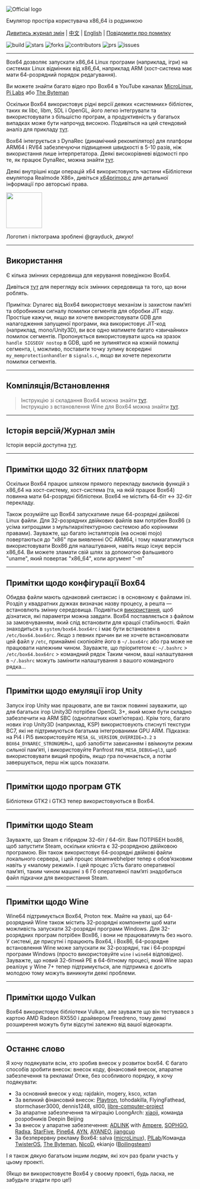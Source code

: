 ![Official logo](https://github.com/ptitSeb/box64/raw/refs/heads/main/docs/img/Box64Logo.png "Official Logo")

Емулятор простіра користувача x86_64 із родзинкою

[Дивитись журнал змін](https://github.com/ptitSeb/box64/blob/main/docs/CHANGELOG.md) | [中文](https://github.com/ptitSeb/box64/blob/main/README_CN.md) | [English](https://github.com/ptitSeb/box64/blob/main/README.md) | [Повідомити про помилку](https://github.com/ptitSeb/box64/issues/new)

![build](https://app.travis-ci.com/ptitSeb/box64.svg?branch=main) ![stars](https://img.shields.io/github/stars/ptitSeb/box64) ![forks](https://img.shields.io/github/forks/ptitSeb/box64) ![contributors](https://img.shields.io/github/contributors/ptitSeb/box64) ![prs](https://img.shields.io/github/issues-pr/ptitSeb/box64) ![issues](https://img.shields.io/github/issues/ptitSeb/box64)

----

Box64 дозволяє запускати x86_64 Linux програми (наприклад, ігри) на системах Linux відмінних від x86_64, наприклад ARM (хост-система має мати 64-розрядний порядок редагування).

Ви можете знайти багато відео про Box64 в YouTube каналах [MicroLinux](https://www.youtube.com/channel/UCwFQAEj1lp3out4n7BeBatQ), [Pi Labs](https://www.youtube.com/channel/UCgfQjdc5RceRlTGfuthBs7g) або [The Byteman](https://www.youtube.com/channel/UCEr8lpIJ3B5Ctc5BvcOHSnA)

Оскільки Box64 використовує рідні версії деяких «системних» бібліотек, таких як libc, libm, SDL і OpenGL, його легко інтегрувати та використовувати з більшістю програм, а продуктивність у багатьох випадках може бути напрочуд високою. Подивіться на цей стендовий аналіз для прикладу [тут](https://box86.org/index.php/2021/06/game-performances/).

Box64 інтегрується з DynaRec (динамічний рекомпілятор) для платформ ARM64 і RV64 забезпечуючи підвищення швидкості в 5-10 разів, ніж використання лише інтерпретатора. Деякі високорівневі відомості про те, як працює DynaRec, можна знайти [тут](https://box86.org/2021/07/inner-workings-a-high%e2%80%91level-view-of-box86-and-a-low%e2%80%91level-view-of-the-dynarec/).

Деякі внутрішні коди операцій x64 використовують частини «Бібліотеки емулятора Realmode X86», дивіться [x64primop.c](src/emu/x64primop.c) для детальної інформації про авторські права.

<img src="https://github.com/ptitSeb/box64/raw/refs/heads/main/docs/img/Box64Icon.png" width="96" height="96">

Логотип і піктограма зроблені @grayduck, дякую!

----

Використання
----

Є кілька змінних середовища для керування поведінкою Box64.

Дивіться [тут](https://github.com/ptitSeb/box64/tree/main/docs/USAGE.md) для перегляду всіх змінних середовища та того, що вони роблять.

Примітка: Dynarec від Box64 використовує механізм із захистом пам’яті та обробником сигналу помилки сегментів для обробки JIT коду. Простіше кажучи, якщо ви хочете використовувати GDB для налагодження запущеної програми, яка використовує JIT-код (наприклад, mono/Unity3D), ви все одно матимете багато «звичайних» помилок сегментів. Пропонується використовувати щось на зразок `handle SIGSEGV nostop` в GDB, щоб не зупинятися на кожній помилці сегмента, і, можливо, поставити точку зупину всередині `my_memprotectionhandler` в `signals.c`, якщо ви хочете перехопити помилки сегментів.

----
Компіляція/Встановлення
----
> Інструкцію зі складання Box64 можна знайти [тут](https://github.com/ptitSeb/box64/tree/main/docs/COMPILE.md).\
> Інструкцію з встановлення Wine для Box64 можна знайти [тут](https://github.com/ptitSeb/box64/tree/main/docs/X64WINE.md).

----
Історія версій/Журнал змін
----

Історія версій доступна [тут](https://github.com/ptitSeb/box64/tree/main/docs/CHANGELOG.md).

----

Примітки щодо 32 бітних платформ
----
Оскільки Box64 працює шляхом прямого перекладу викликів функцій з x86_64 на хост-систему, хост-система (та, на якій працює Box64) повинна мати 64-розрядні бібліотеки. Box64 не містить 64-біт <-> 32-біт перекладу.

Також розумійте що Box64 запускатиме лише 64-розрядні двійкові Linux файли. Для 32-розрядних двійкових файлів вам потрібен Box86 (з усіма хитрощами з мультиархітектурною системою або корінними правами). Зауважте, що багато інсталяторів (на основі mojo) повертаються до "x86" при виявленні ОС ARM64, і тому намагатимуться використовувати Box86 для налаштування, навіть якщо існує версія x86_64. Ви можете зламати свій шлях за допомогою фальшивого "uname", який повертає "x86_64", коли аргумент "-m"

----

Примітки щодо конфігурації Box64
----

Обидва файли мають однаковий синтаксис і в основному є файлами ini. Розділ у квадратних дужках визначає назву процесу, а решта — встановлють змінну середовища. Подивіться [використання](USAGE.md), щоб дізнатися, які параметри можна завдати. Box64 поставляється з файлом за замовчуванням, який слід встановити для кращої стабільності. Файл знаходиться в `system/box64.box64rc` і має бути встановлен в `/etc/box64.box64rc`. Якщо з певних причин ви не хочете встановлювати цей файл у `/etc`, принаймні скопіюйте його в `~/.box64rc` або гра може не працювати належним чином. Зауважте, що пріоритетом є: `~/.bashrc` > `/etc/box64.box64rc` > командний рядок
Таким чином, ваші налаштування в `~/.bashrc` можуть замінити налаштування з вашого командного рядка...

----

Примітки щодо емуляції ігор Unity
----

Запуск ігор Unity має працювати, але ви також повинні зауважити, що для багатьох ігор Unity3D потрібен OpenGL 3+, який може бути складно забезпечити на ARM SBC (одноплатних комп’ютерах). Крім того, багато нових ігор Unity3D (наприклад, KSP) використовують стиснуті текстури BC7, які не підтримуються багатьма інтегрованими GPU ARM.
Підказка: на Pi4 і Pi5 використовуйте `MESA_GL_VERSION_OVERRIDE=3.2` з `BOX64_DYNAREC_STRONGMEM=1`, щоб запобігти зависанням і ввімкнути режим сильної пам’яті, і використовуйте Panfrost `PAN_MESA_DEBUG=gl3`, щоб використовувати вищий профіль, якщо гра починається, а потім завершується, перш ніж щось показати.

----

Примітки щодо програм GTK
----

Бібліотеки GTK2 і GTK3 тепер використовуються в Box64.

----

Примітки щодо Steam
----

Зауважте, що Steam є гібридом 32-біт / 64-біт. Вам ПОТРІБЕН box86, щоб запустити Steam, оскільки клієнта є 32-розрядною двійковою програмою. Він також використовує 64-розрядні двійкові файли локального сервера, і цей процес steamwebhelper тепер є обов’язковим навіть у «малому режимі». І цей процес з’їсть багато оперативної пам’яті, таким чином машині з 6 Гб оперативної пам’яті знадобиться файл підкачки для використання Steam.

----

Примітки щодо Wine
----

Wine64 підтримується Box64, Proton теж. Майте на увазі, що 64-розрядний Wine також містить 32-розрядні компоненти щоб мати можливість запускати 32-розрядні програми Windows. Для 32-розрядних програм потрібен Box86, і вони не працюватимуть без нього. У системі, де присутні і працюють Box64, і Box86, 64-розрядне встановлення Wine може запускати як 32-розрядні, так і 64-розрядні програми Windows (просто використовуйте `wine` і `wine64` відповідно).
Зауважте, що новий 32-бітний PE в 64-бітному процесі, який Wine зараз реалізує у Wine 7+ тепер підтримується, але підтримка є досить молодою тому можуть виникнути деякі проблеми.

----

Примітки щодо Vulkan
----

Box64 використовує бібліотеки Vulkan, але зауважте що він тестувався з картою AMD Radeon RX550 і драйвером Freedreno, тому деякі розширення можуть бути відсутні залежно від вашої відеокарти.

----

Останнє слово
----

Я хочу подякувати всім, хто зробив внесок у розвиток box64.
Є багато способів зробити внесок: внесок коду, фінансовий внесок, апаратне забезпечення та реклама!
Отже, без особливого порядку, я хочу подякувати:
* За основний внесок у код: rajdakin, mogery, ksco, xctan
* За великий фінансовий внесок: [Playtron](https://playtron.one), tohodakilla, FlyingFathead, stormchaser3000, dennis1248, sll00, [libre-computer-project](https://libre.computer/)
* За апаратне забезпечення та міграцію LoongArch: [xiaoji](https://www.linuxgame.cn/), команда розробників Deepin Beijing
* За внесок у апаратне забезпечення: [ADLINK](https://www.adlinktech.com/Products/Computer_on_Modules/COM-HPC-Server-Carrier-and-Starter-Kit/Ampere_Altra_Developer_Platform?lang=en) with [Ampere](https://amperecomputing.com/home/edge), [SOPHGO](https://www.sophon.ai/), [Radxa](https://rockpi.org/), [StarFive](https://rvspace.org/), [Pine64](https://www.pine64.org/), [AYN](https://www.ayntec.com/), [AYANEO](https://ayaneo.com/), [jiangcuo](https://github.com/jiangcuo)
* За безперервну рекламу Box64: salva ([microLinux](https://www.youtube.com/channel/UCwFQAEj1lp3out4n7BeBatQ)), [PILab](https://www.youtube.com/channel/UCgfQjdc5RceRlTGfuthBs7g)/Команда [TwisterOS](https://twisteros.com/), [The Byteman](https://www.youtube.com/channel/UCEr8lpIJ3B5Ctc5BvcOHSnA), [NicoD](https://www.youtube.com/channel/UCpv7NFr0-9AB5xoklh3Snhg), ekianjo ([Boilingsteam](https://boilingsteam.com/))

І я також дякую багатьом іншим людям, які хоч раз брали участь у цьому проекті.

(Якщо ви використовуєте Box64 у своєму проекті, будь ласка, не забудьте згадати про це!)
